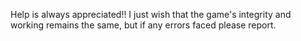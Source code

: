 Help is always appreciated!! I just wish that the game's integrity and working remains the same, but if any errors faced please report.
